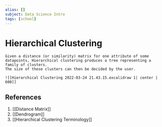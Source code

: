 ```yaml
---
alias: []
subject: Data Science Intro
tags: [school]
---
```

# Hierarchical Clustering

```ad-note
Given a distance (or similarity) matrix for one attribute of some datapoints, Hierarchical clustering produces a tree representing a family of clusters.
The size of these clusters can then be decided by the user.
```

```ad-example
![[Hierarchical Clustering 2022-03-24 21.43.15.excalidraw 1| center | 600]]
```

## References
1. [[Distance Matrix]]
2. [[Dendrogram]]
3. [[Hierarchical Clustering Terminology]]